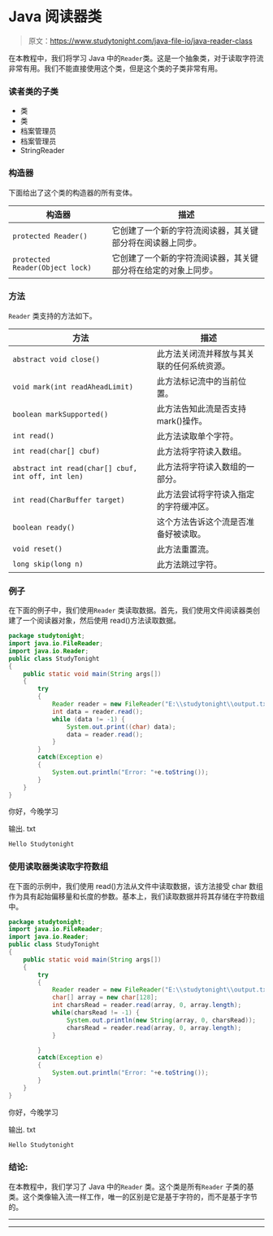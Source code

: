 # Java 阅读器类

> 原文：<https://www.studytonight.com/java-file-io/java-reader-class>

在本教程中，我们将学习 Java 中的`Reader`类。这是一个抽象类，对于读取字符流非常有用。我们不能直接使用这个类，但是这个类的子类非常有用。

### 读者类的子类

*   类
*   类
*   档案管理员
*   档案管理员
*   StringReader

### 构造器

下面给出了这个类的构造器的所有变体。

| 构造器 | 描述 |
| --- | --- |
| `protected Reader()` | 它创建了一个新的字符流阅读器，其关键部分将在阅读器上同步。 |
| `protected Reader(Object lock)` | 它创建了一个新的字符流阅读器，其关键部分将在给定的对象上同步。 |

### 方法

`Reader` 类支持的方法如下。

| 方法 | 描述 |
| --- | --- |
| `abstract void close()` | 此方法关闭流并释放与其关联的任何系统资源。 |
| `void mark(int readAheadLimit)` | 此方法标记流中的当前位置。 |
| `boolean markSupported()` | 此方法告知此流是否支持 mark()操作。 |
| `int read()` | 此方法读取单个字符。 |
| `int read(char[] cbuf)` | 此方法将字符读入数组。 |
| `abstract int read(char[] cbuf, int off, int len)` | 此方法将字符读入数组的一部分。 |
| `int read(CharBuffer target)` | 此方法尝试将字符读入指定的字符缓冲区。 |
| `boolean ready()` | 这个方法告诉这个流是否准备好被读取。 |
| `void reset()` | 此方法重置流。 |
| `long skip(long n)` | 此方法跳过字符。 |

### 例子

在下面的例子中，我们使用`Reader` 类读取数据。首先，我们使用文件阅读器类创建了一个阅读器对象，然后使用 read()方法读取数据。

```java
package studytonight;
import java.io.FileReader;
import java.io.Reader;
public class StudyTonight 
{
	public static void main(String args[])
	{
		try
		{   			
			Reader reader = new FileReader("E:\\studytonight\\output.txt");  
			int data = reader.read();  
			while (data != -1) {  
				System.out.print((char) data);  
				data = reader.read();  
			}  
		}
		catch(Exception e)
		{
			System.out.println("Error: "+e.toString());
		}
	}
}
```

你好，今晚学习

输出. txt

```java
Hello Studytonight
```

### 使用读取器类读取字符数组

在下面的示例中，我们使用 read()方法从文件中读取数据，该方法接受 char 数组作为具有起始偏移量和长度的参数。基本上，我们读取数据并将其存储在字符数组中。

```java
package studytonight;
import java.io.FileReader;
import java.io.Reader;
public class StudyTonight 
{
	public static void main(String args[])
	{
		try
		{   			
			Reader reader = new FileReader("E:\\studytonight\\output.txt");  
			char[] array = new char[128];
			int charsRead = reader.read(array, 0, array.length);
			while(charsRead != -1) {
			    System.out.println(new String(array, 0, charsRead));
			    charsRead = reader.read(array, 0, array.length);
			}

		}
		catch(Exception e)
		{
			System.out.println("Error: "+e.toString());
		}
	}
}
```

你好，今晚学习

输出. txt

```java
Hello Studytonight
```

### 结论:

在本教程中，我们学习了 Java 中的`Reader` 类。这个类是所有`Reader` 子类的基类。这个类像输入流一样工作，唯一的区别是它是基于字符的，而不是基于字节的。

* * *

* * *